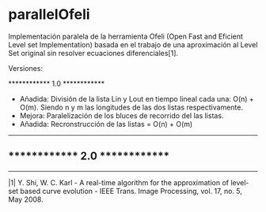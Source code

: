 # parallelOfeli

Implementación paralela de la herramienta Ofeli (Open Fast and Eficient Level set Implementation) basada en el trabajo de una aproximación al Level Set original sin resolver ecuaciones diferenciales[1].

Versiones:

************ 1.0 ************

- Añadida: División de la lista Lin y Lout en tiempo lineal cada una: O(n) + O(m). Siendo n y m las longitudes de las dos listas respectivamente.
- Mejora: Paralelización de los bluces de recorrido del las listas.
- Añadida: Recronstrucción de las listas = O(n) + O(m)

******************************


************ 2.0 ************
-


******************************

|1| Y. Shi, W. C. Karl - A real-time algorithm for the approximation of level-set based curve evolution - IEEE Trans. Image Processing, vol. 17, no. 5, May 2008.


